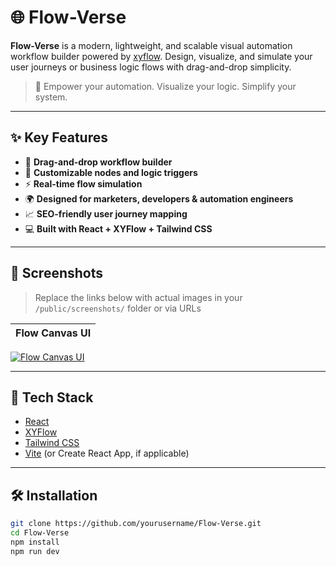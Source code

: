 # 🌐 Flow-Verse

**Flow-Verse** is a modern, lightweight, and scalable visual automation workflow builder powered by [xyflow](https://xyflow.dev/). Design, visualize, and simulate your user journeys or business logic flows with drag-and-drop simplicity.

> 🚀 Empower your automation. Visualize your logic. Simplify your system.

---

## ✨ Key Features

- 🔧 **Drag-and-drop workflow builder**
- 🧠 **Customizable nodes and logic triggers**
- ⚡ **Real-time flow simulation**
- 🌍 **Designed for marketers, developers & automation engineers**
- 📈 **SEO-friendly user journey mapping**
- 💻 **Built with React + XYFlow + Tailwind CSS**

---

## 📸 Screenshots

> Replace the links below with actual images in your `/public/screenshots/` folder or via URLs

| Flow Canvas UI |
|----------------|
[![Flow Canvas UI](https://www.reactflow.pro/screenshots/Flow-Verse.PNG)](https://www.reactflow.pro/screenshots/Flow-Verse.PNG)

---

## 🚀 Tech Stack

- [React](https://react.dev/)
- [XYFlow](https://xyflow.dev/)
- [Tailwind CSS](https://tailwindcss.com/)
- [Vite](https://vitejs.dev/) (or Create React App, if applicable)

---

## 🛠️ Installation

```bash
git clone https://github.com/yourusername/Flow-Verse.git
cd Flow-Verse
npm install
npm run dev
